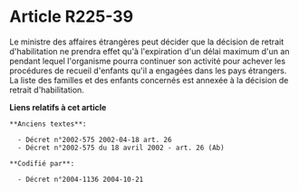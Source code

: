 # Article R225-39

Le ministre des affaires étrangères peut décider que la décision de retrait d'habilitation ne prendra effet qu'à l'expiration
d'un délai maximum d'un an pendant lequel l'organisme pourra continuer son activité pour achever les procédures de recueil
d'enfants qu'il a engagées dans les pays étrangers. La liste des familles et des enfants concernés est annexée à la décision
de retrait d'habilitation.

**Liens relatifs à cet article**

	**Anciens textes**:

	  - Décret n°2002-575 2002-04-18 art. 26
	  - Décret n°2002-575 du 18 avril 2002 - art. 26 (Ab)

	**Codifié par**:

	  - Décret n°2004-1136 2004-10-21

